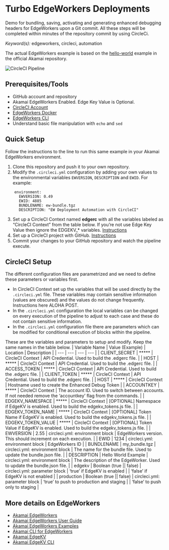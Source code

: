 # Turbo EdgeWorkers Deployments
Demo for bundling, saving, activating and generating enhanced debugging headers for EdgeWorkers upon a Git commit. All these steps will be completed within minutes of the repository commit by using CircleCi. 

*Keyword(s):* edgeworkers, circleci, automation<br>

The actual EdgeWorkers example is based on the [hello-world](https://github.com/akamai/edgeworkers-examples/tree/master/hello-world) example in the official Akamai repository.

![CircleCI Pipeline](http://jaescalo.test.edgekey.net/images/CircleCI-flow.jpg)

## Prerequisites/Tools
- GitHub account and repository
- Akamai EdgeWorkers Enabled. Edge Key Value is Optional.
- [CircleCI Account](https://app.circleci.com/dashboard)
- [EdgeWorkers Docker](https://hub.docker.com/r/akamai/edgeworkers)
- [EdgeWorkers CLI](https://github.com/akamai/cli-edgeworkers)
- Understand basic file manipulation with `echo` and `sed`

## Quick Setup
Follow the instructions to the line to run this same example in your Akamai EdgeWorkers environment.
1. Clone this repository and push it to your own repository. 
2. Modify the `.circleci.yml` configuration by adding your own values to the environmental variables `EWVERSION`, `DESCRIPTION` and `EWID`. For example:
```
    environment:
      EWVERSION: 0.49
      EWID: 4885
      BUNDLENAME: ew-bundle.tgz
      DESCRIPTION: "EW Deployment Automation with CircleCI"
```
3. Set up a CircleCI Context named **edgerc** with all the variables labeled as “CircleCI Context” from the table below. If you’re not use Edge Key Value then ignore the EDGEKV_* variables. [Instructions](https://circleci.com/docs/2.0/contexts/)
4. Set up a CircleCI project with GitHub. [Instructions](https://circleci.com/docs/2.0/getting-started/)
5. Commit your changes to your GitHub repository and watch the pipeline execute.

## CircleCI Setup
The different configuration files are parametrized and we need to define these parameters or variables first.

* In CircleCI Context set up the variables that will be used directly by the `.circleci.yml` file. These variables may contain sensitive information (values are obscured) and the values do not change frequently. Instructions here ALOHA POST.
* In the `.circleci.yml` configuration the local variables can be changed on every execution of the pipeline to adjust to each case and these do not contain sensitive information.
* In the `.circleci.yml` configuration file there are parameters which can be modified for conditional execution of blocks within the pipeline.

These are the variables and parameters to setup and modify. Keep the same names in the table below.
| Variable Name | Value (Example) | Location | Description |
| --- | --- |  --- |  --- | 
| CLIENT_SECRET | ***** | CircleCI Context | API Credential. Used to build the .edgerc file. |
| HOST | ***** | CircleCI Context | API Credential. Used to build the .edgerc file. |
| ACCESS_TOKEN | ***** | CircleCI Context | API Credential. Used to build the .edgerc file. |
| CLIENT_TOKEN | ***** | CircleCI Context | API Credential. Used to build the .edgerc file. |
| HOST | ***** | CircleCI Context | Hostname used to create the Enhanced Debug Token |
| ACCOUNTKEY | ***** | CircleCI Context | The account ID. Used to switch between accounts. If not needed remove the ‘accountkey’ flag from the commands. |
| EDGEKV_NAMESPACE | ***** | CircleCI Context | [OPTIONAL] Namespace if EdgeKV is enabled. Used to build the edgekv_tokens.js file. |
| EDGEKV_TOKEN_NAME | ***** | CircleCI Context | [OPTIONAL] Token Name if EdgeKV is enabled. Used to build the edgekv_tokens.js file.  |
| EDGEKV_TOKEN_VALUE | ***** | CircleCI Context | [OPTIONAL] Token Value if EdgeKV is enabled. Used to build the edgekv_tokens.js file.  |
| EWVERSION | 2.55 | circleci.yml: environment block | EdgeWorkers version. This should increment on each execution. |
| EWID | 1234 | circleci.yml: environment block | EdgeWorkers ID |
| BUNDLENAME | my_bundle.tgz | circleci.yml: environment block | The name for the bundle file. Used to update the bundle.json file. |
| DESCRIPTION | Hello World Example | circleci.yml: environment block | The description of the EdgeWorker. Used to update the bundle.json file. |
| edgekv | Boolean (true || false) | circleci.yml: parameter block | ‘true’ if EdgeKV is enabled |
| ‘false’ if EdgeKV is not enabled |
| production | Boolean (true || false) | circleci.yml: parameter block | ‘true’ to push to production and staging |
| ‘false’ to push only to staging |

## More details on EdgeWorkers
- [Akamai EdgeWorkers](https://developer.akamai.com/akamai-edgeworkers-overview)
- [Akamai EdgeWorkers User Guide](https://learn.akamai.com/en-us/webhelp/edgeworkers/edgeworkers-user-guide/GUID-14077BCA-0D9F-422C-8273-2F3E37339D5B.html)
- [Akamai EdgeWorkers Examples](https://github.com/akamai/edgeworkers-examples)
- [Akamai CLI for EdgeWorkers](https://developer.akamai.com/legacy/cli/packages/edgeworkers.html)
- [Akamai EdgeKV](https://learn.akamai.com/en-us/webhelp/edgeworkers/edgekv-getting-started-guide/index.html)
- [Akamai EdgeKV CLI](https://github.com/akamai/cli-edgeworkers/blob/master/docs/edgekv_cli.md)